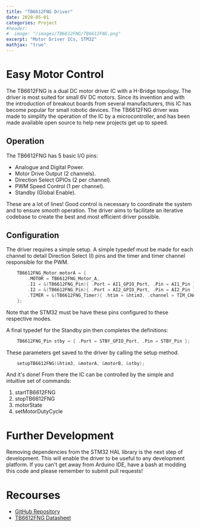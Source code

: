 ```yaml
---
title: "TB6612FNG Driver"
date: 2020-05-01
categories: Project
#header:
#  image: "/images/TB6612FNG/TB6612FNG.png"
excerpt: "Motor Driver ICs, STM32"
mathjax: "true"
---
```


# Easy Motor Control

The TB6612FNG is a dual DC motor driver IC with a H-Bridge topology. The driver is most suited for small 6V DC motors. Since its invention and with the introduction of breakout boards from several manufacturers, this IC has become popular for small robotic devices. The TB6612FNG driver was made to simplify the operation of the IC by a microcontroller, and has been made available open source to help new projects get up to speed.

## Operation

The TB6612FNG has 5 basic I/O pins:
* Analogue and Digital Power.
* Motor Drive Output (2 channels).
* Direction Select GPIOs (2 per channel).
* PWM Speed Control (1 per channel).
* Standby (Global Enable).

These are a lot of lines! Good control is necessary to coordinate the system and to ensure smooth operation. The driver aims to facilitate an iterative codebase to create the best and most efficient driver possible.

## Configuration

The driver requires a simple setup. A simple typedef must be made for each channel to detail Direction Select (I) pins and the timer and timer channel responsible for the PWM.

```c
    TB6612FNG_Motor motorA = {
        .MOTOR = TB6612FNG_Motor_A,
        .I1 = &(TB6612FNG_Pin){ .Port = AI1_GPIO_Port, .Pin = AI1_Pin },
        .I2 = &(TB6612FNG_Pin){ .Port = AI2_GPIO_Port, .Pin = AI2_Pin },
        .TIMER = &(TB6612FNG_Timer){ .htim = &htim3, .channel = TIM_CHANNEL_4}
    };
```
Note that the STM32 must be have these pins configured to these respective modes.

A final typedef for the Standby pin then completes the definitions:

```c
    TB6612FNG_Pin stby = { .Port = STBY_GPIO_Port, .Pin = STBY_Pin };
```
These parameters get saved to the driver by calling the setup method.
```c
    setupTB6612FNG(&htim3, &motorA, &motorB, &stby);
```
And it's done! From there the IC can be controlled by the simple and intuitive set of commands:
1. startTB6612FNG
2. stopTB6612FNG
3. motorState
4. setMotorDutyCycle

# Further Development

Removing dependencies from the STM32 HAL library is the next step of development. This will enable the driver to be useful to any development platform. If you can't get away from Arduino IDE, have a bash at modding this code and please remember to submit pull requests!

# Recourses

* [GitHub Repository](https://github.com/LawrenceStanton/TB6612FNG_Driver)
* [TB6612FNG Datasheet](https://toshiba.semicon-storage.com/info/docget.jsp?did=10660&prodName=TB6612FNG)